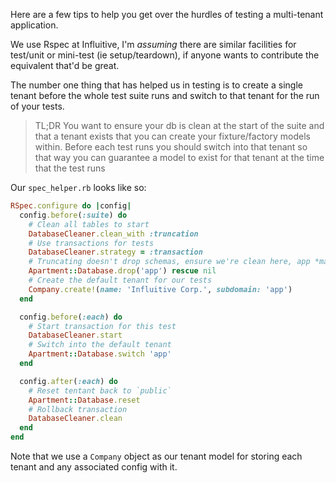 Here are a few tips to help you get over the hurdles of testing a multi-tenant application.

We use Rspec at Influitive, I'm *assuming* there are similar facilities for test/unit or mini-test (ie setup/teardown), if anyone wants to contribute the equivalent that'd be great.

The number one thing that has helped us in testing is to create a single tenant before the whole test suite runs and switch to that tenant for the run of your tests. 

> TL;DR You want to ensure your db is clean at the start of the suite and that a tenant exists that you can create your fixture/factory models within. Before each test runs you should switch into that tenant so that way you can guarantee a model to exist for that tenant at the time that the test runs

Our `spec_helper.rb` looks like so:

```ruby
RSpec.configure do |config|
  config.before(:suite) do
    # Clean all tables to start
    DatabaseCleaner.clean_with :truncation
    # Use transactions for tests
    DatabaseCleaner.strategy = :transaction
    # Truncating doesn't drop schemas, ensure we're clean here, app *may not* exist
    Apartment::Database.drop('app') rescue nil
    # Create the default tenant for our tests
    Company.create!(name: 'Influitive Corp.', subdomain: 'app')
  end

  config.before(:each) do
    # Start transaction for this test
    DatabaseCleaner.start
    # Switch into the default tenant
    Apartment::Database.switch 'app'
  end

  config.after(:each) do
    # Reset tentant back to `public`
    Apartment::Database.reset
    # Rollback transaction
    DatabaseCleaner.clean
  end
end
```

Note that we use a `Company` object as our tenant model for storing each tenant and any associated config with it.